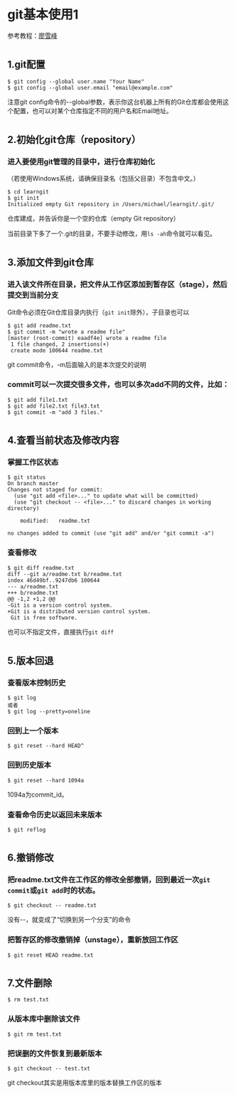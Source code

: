 # git基本使用1
参考教程：[廖雪峰](https://www.liaoxuefeng.com/wiki/896043488029600)
#
## 1.git配置
```
$ git config --global user.name "Your Name"
$ git config --global user.email "email@example.com"
```
注意git config命令的--global参数，表示你这台机器上所有的Git仓库都会使用这个配置，也可以对某个仓库指定不同的用户名和Email地址。
#
## 2.初始化git仓库（repository）
### 进入要使用git管理的目录中，进行仓库初始化
（若使用Windows系统，请确保目录名（包括父目录）不包含中文。）
```
$ cd learngit
$ git init
Initialized empty Git repository in /Users/michael/learngit/.git/
```
仓库建成，并告诉你是一个空的仓库（empty Git repository） 

当前目录下多了一个.git的目录，不要手动修改，用`ls -ah`命令就可以看见。
#
## 3.添加文件到git仓库
### 进入该文件所在目录，把文件从工作区添加到暂存区（stage），然后提交到当前分支
Git命令必须在Git仓库目录内执行（`git init`除外），子目录也可以
```
$ git add readme.txt
$ git commit -m "wrote a readme file"
[master (root-commit) eaadf4e] wrote a readme file
 1 file changed, 2 insertions(+)
 create mode 100644 readme.txt
```
git commit命令，-m后面输入的是本次提交的说明

### commit可以一次提交很多文件，也可以多次add不同的文件，比如：
```
$ git add file1.txt
$ git add file2.txt file3.txt
$ git commit -m "add 3 files."
```
#
## 4.查看当前状态及修改内容
### 掌握工作区状态
```
$ git status
On branch master
Changes not staged for commit:
  (use "git add <file>..." to update what will be committed)
  (use "git checkout -- <file>..." to discard changes in working directory)

	modified:   readme.txt

no changes added to commit (use "git add" and/or "git commit -a")
```
### 查看修改
```
$ git diff readme.txt 
diff --git a/readme.txt b/readme.txt
index 46d49bf..9247db6 100644
--- a/readme.txt
+++ b/readme.txt
@@ -1,2 +1,2 @@
-Git is a version control system.
+Git is a distributed version control system.
 Git is free software.
 ```
也可以不指定文件，直接执行`git diff`
#
## 5.版本回退
### 查看版本控制历史
```
$ git log
或者
$ git log --pretty=oneline
```
### 回到上一个版本
```
$ git reset --hard HEAD^
```
### 回到历史版本
```
$ git reset --hard 1094a
```
1094a为commit_id。
### 查看命令历史以返回未来版本
```
$ git reflog
```
#
## 6.撤销修改
### 把readme.txt文件在工作区的修改全部撤销，回到最近一次`git commit`或`git add`时的状态。
```
$ git checkout -- readme.txt
```
没有--，就变成了“切换到另一个分支”的命令
### 把暂存区的修改撤销掉（unstage），重新放回工作区
```
$ git reset HEAD readme.txt
```
#
## 7.文件删除
`$ rm test.txt`
### 从版本库中删除该文件
```
$ git rm test.txt
```
### 把误删的文件恢复到最新版本
```
$ git checkout -- test.txt
```
git checkout其实是用版本库里的版本替换工作区的版本
